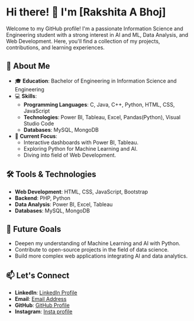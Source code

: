 # Hi there! 👋 I'm [Rakshita A Bhoj]

Welcome to my GitHub profile! I'm a passionate Information Science and Engineering student with a strong interest in AI and ML, Data Analysis, and Web Development. Here, you'll find a collection of my projects, contributions, and learning experiences.

## 🌟 About Me

- 🎓 **Education**: Bachelor of Engineering in Information Science and Engineering
- 💻 **Skills**: 
  - **Programming Languages**: C, Java, C++, Python, HTML, CSS, JavaScript
  - **Technologies**: Power BI, Tableau, Excel, Pandas(Python), Visual Studio Code
  - **Databases**: MySQL, MongoDB
- 🎯 **Current Focus**: 
  - Interactive dashboards with Power BI, Tableau.
  - Exploring Python for Machine Learning and AI.
  - Diving into field of Web Development.

## 🛠️ Tools & Technologies

- **Web Development**: HTML, CSS, JavaScript, Bootstrap
- **Backend**: PHP, Python
- **Data Analysis**: Power BI, Excel, Tableau
- **Databases**: MySQL, MongoDB

## 🚀 Future Goals

- Deepen my understanding of Machine Learning and AI with Python.
- Contribute to open-source projects in the field of data science.
- Build more complex web applications integrating AI and data analytics.

## 📫 Let's Connect

- **LinkedIn**: [LinkedIn Profile](https://www.linkedin.com/in/rakshita-a-bhoj-268557239/)
- **Email**: [Email Address](mailto:rakshitabhoj@gmail.com)
- **GitHub**: [GitHub Profile](https://github.com/Rakshitabhoj)
- **Instagram**: [Insta profile](https://www.instagram.com/rakshitabhoj_/?hl=en)

